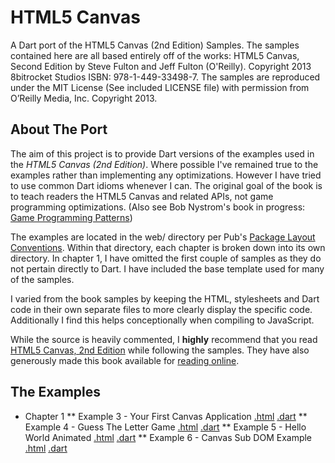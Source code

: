HTML5 Canvas
============

A Dart port of the HTML5 Canvas (2nd Edition) Samples. The samples contained
here are all based entirely off of the works: HTML5 Canvas, Second Edition
by Steve Fulton and Jeff Fulton (O'Reilly). Copyright 2013 8bitrocket Studios
ISBN: 978-1-449-33498-7. The samples are reproduced under the MIT License
(See included LICENSE file) with permission from O’Reilly Media, Inc. 
Copyright 2013.

About The Port
--------------

The aim of this project is to provide Dart versions of the examples used in
the *HTML5 Canvas (2nd Edition)*. Where possible I've remained true to the
examples rather than implementing any optimizations. However I have tried to 
use common Dart idioms whenever I can. The original goal of the book is to
teach readers the HTML5 Canvas and related APIs, not game programming
optimizations.
(Also see Bob Nystrom's book in progress: [Game Programming Patterns](http://gameprogrammingpatterns.com/))

The examples are located in the web/ directory per Pub's 
[Package Layout Conventions](http://pub.dartlang.org/doc/package-layout.html).
Within that directory, each chapter is broken down into its own directory.
In chapter 1, I have omitted the first couple of samples as they do not 
pertain directly to Dart. I have included the base template used for many
of the samples.

I varied from the book samples by keeping the HTML, stylesheets and Dart code
in their own separate files to more clearly display the specific code.
Additionally I find this helps conceptionally when compiling to JavaScript.

While the source is heavily commented, I **highly** recommend that you read 
[HTML5 Canvas, 2nd Edition](http://shop.oreilly.com/product/0636920026266.do) while
following the samples. They have also generously made this book available for 
[reading online](http://chimera.labs.oreilly.com/books/1234000001654/index.html).

The Examples
------------
* Chapter 1
** Example 3 - Your First Canvas Application [.html](https://github.com/butlermatt/dart_HTML5_Canvas/blob/master/web/ch1/ch1ex3.html)
[.dart](https://github.com/butlermatt/dart_HTML5_Canvas/blob/master/web/ch1/ch1ex3.dart)
** Example 4 - Guess The Letter Game [.html](https://github.com/butlermatt/dart_HTML5_Canvas/blob/master/web/ch1/ch1ex4.html)
[.dart](https://github.com/butlermatt/dart_HTML5_Canvas/blob/master/web/ch1/ch1ex4.dart)
** Example 5 - Hello World Animated [.html](https://github.com/butlermatt/dart_HTML5_Canvas/blob/master/web/ch1/ch1ex5.html)
[.dart](https://github.com/butlermatt/dart_HTML5_Canvas/blob/master/web/ch1/ch1ex5.dart)
** Example 6 - Canvas Sub DOM Example [.html](https://github.com/butlermatt/dart_HTML5_Canvas/blob/master/web/ch1/ch1ex6.html)
[.dart](https://github.com/butlermatt/dart_HTML5_Canvas/blob/master/web/ch1/ch1ex6.html)
